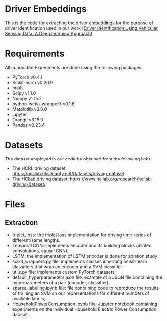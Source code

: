 # Driver Embeddings
This is the code for extracting the driver embeddings for the purpose of driver identification used in our work ([Driver Identification Using Vehicular Sensing Data: A Deep Learning Approach](https://ieeexplore.ieee.org/abstract/document/9417463)) 


# Requirements
All conducted Experiments are done using the following packages: 
* PyTorch v0.4.1 
* Scikit-learn v0.20.0
* math 
* Scipy v1.1.0
* Numpy v1.15.2
* python-weka-wrapper3 v0.1.6
* Matplotlib v3.0.0
* jupyter 
* Orange v3.18.0
* Pandas v0.23.4

# Datasets

The dataset employed in our code be obtained from the following links. 

* The HCRL driving dataset: https://ocslab.hksecurity.net/Datasets/driving-dataset
* The HCIlab driving dataset: https://www.hcilab.org/research/hcilab-driving-dataset/

# Files

## Extraction

* triplet_loss: the triplet loss implementation for driving time series of different/same lengths.
* Temporal CNN: implements encoder and its building blocks (dilated convolutions, causal CNN);
* LSTM: the implementation of LSTM encoder is done for ablation study 
* scikit_wrappers.py file: implements classes inheriting Scikit-learn classifiers that wrap an encoder and a SVM classifier.
* utils.py file: implements custom PyTorch datasets;
* default_hyperparameters.json file: example of a JSON file containing the hyperparameters of a pair (encoder, classifier).
* sparse_labeling.ipynb file: file containing code to reproduce the results of training an SVM on our representations for different numbers of available labels;
* HouseholdPowerConsumption.ipynb file: Jupyter notebook containing experiments on the Individual Household Electric Power Consumption dataset.
